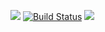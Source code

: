 <a href="https://codeclimate.com/github/alexrunfire/frontend-project-lvl1/maintainability"><img src="https://api.codeclimate.com/v1/badges/4064b504d1f90afafa09/maintainability" /></a>
[![Build Status](https://travis-ci.org/alexrunfire/frontend-project-lvl1.svg?branch=master)](https://travis-ci.org/alexrunfire/frontend-project-lvl1)
<a href="https://asciinema.org/a/kwXyPfl84ZcrIvHTBogSqBJrC" target="_blank"><img src="https://asciinema.org/a/kwXyPfl84ZcrIvHTBogSqBJrC.svg" /></a>
